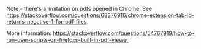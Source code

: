 Note - there's a limitation on pdfs opened in Chrome. See https://stackoverflow.com/questions/68376916/chrome-extension-tab-id-returns-negative-1-for-pdf-files

More information: https://stackoverflow.com/questions/54767919/how-to-run-user-scripts-on-firefoxs-built-in-pdf-viewer
